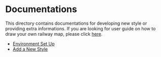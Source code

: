 # Documentations

This directory contains documentations for developing new style or providing extra informations. If you are looking for user guide on how to draw your own railway map, please click [here](../). 

- [Environment Set Up](./environment-set-up.md)
- [Add a New Style](./how-to-add-style.md)